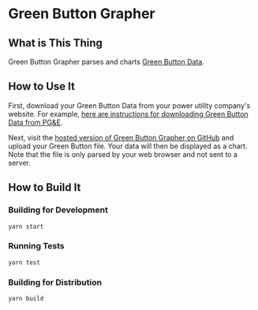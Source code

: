 # Green Button Grapher

## What is This Thing

Green Button Grapher parses and charts [Green Button Data](http://www.greenbuttondata.org/).

## How to Use It

First, download your Green Button Data from your power utility company's website. For example, [here are instructions for downloading Green Button Data from PG&E](https://energy.gov/sites/prod/files/Using%20Green%20Button%20Download.pdf).

Next, visit the [hosted version of Green Button Grapher on GitHub](https://www.mtmckenna.com/green-button-grapher/) and upload your Green Button file. Your data will then be displayed as a chart. Note that the file is only parsed by your web browser and not sent to a server.

## How to Build It

### Building for Development

`yarn start`

### Running Tests

`yarn test`

### Building for Distribution

`yarn build`

